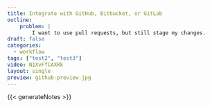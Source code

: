 ```yaml
---
title: Integrate with GitHub, Bitbucket, or GitLab
outline:
    problem: |
        I want to use pull requests, but still stage my changes.
draft: false
categories:
  - workflow
tags: ["test2", "test3"]
video: N1XvFfCAXRk
layout: single
preview: github-preview.jpg
---
```


{{< generateNotes >}}
